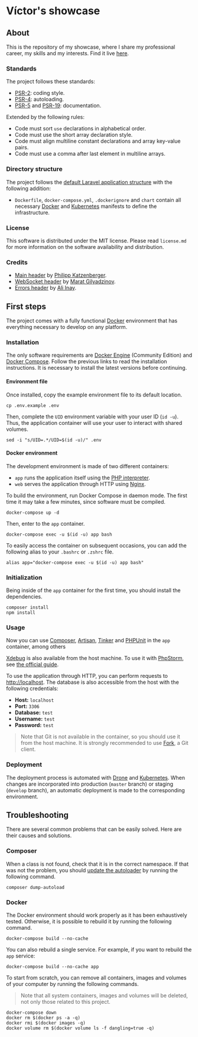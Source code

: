 # Víctor's showcase

## About

This is the repository of my showcase, where I share my professional career, my skills and my interests. Find it live [here](https://victordiaz.me).

### Standards

The project follows these standards:

* [PSR-2](https://www.php-fig.org/psr/psr-2/): coding style.
* [PSR-4](https://www.php-fig.org/psr/psr-4/): autoloading.
* [PSR-5](https://github.com/php-fig/fig-standards/blob/master/proposed/phpdoc.md) and [PSR-19](https://github.com/php-fig/fig-standards/blob/master/proposed/phpdoc-tags.md): documentation.

Extended by the following rules:

* Code must sort `use` declarations in alphabetical order.
* Code must use the short array declaration style.
* Code must align multiline constant declarations and array key-value pairs.
* Code must use a comma after last element in multiline arrays.

### Directory structure

The project follows the [default Laravel application structure](https://laravel.com/docs/structure) with the following addition:

* `Dockerfile`, `docker-compose.yml`, `.dockerignore` and `chart` contain all necessary [Docker](https://www.docker.com) and [Kubernetes](https://kubernetes.io) manifests to define the infrastructure.

### License
This software is distributed under the MIT license. Please read `license.md` for more information on the software availability and distribution.

### Credits
* [Main header](https://unsplash.com/photos/jVx8JaO2Ddc) by [Philipp Katzenberger](https://unsplash.com/@fantasyflip).
* [WebSocket header](https://unsplash.com/photos/7m2gkYUDfFE) by [Marat Gilyadzinov](https://unsplash.com/@m3design).
* [Errors header](https://unsplash.com/photos/-coR_4tgtWA) by [Ali Inay](http://unsplash.com/@inayali).

## First steps

The project comes with a fully functional [Docker](https://www.docker.com) environment that has everything necessary to develop on any platform.

### Installation

The only software requirements are [Docker Engine](https://docs.docker.com/engine/installation/) (Community Edition) and [Docker Compose](https://docs.docker.com/compose/install/). Follow the previous links to read the installation instructions. It is necessary to install the latest versions before continuing.

#### Environment file

Once installed, copy the example environment file to its default location.

```Shell
cp .env.example .env
```

Then, complete the `UID` environment variable with your user ID (`id -u`). Thus, the application container will use your user to interact with shared volumes.

```Shell
sed -i "s/UID=.*/UID=$(id -u)/" .env
```

#### Docker environment

The development environment is made of two different containers:

* `app` runs the application itself using the [PHP interpreter](https://php.net).
* `web` serves the application through HTTP using [Nginx](https://nginx.org).

To build the environment, run Docker Compose in daemon mode. The first time it may take a few minutes, since software must be compiled.

```Shell
docker-compose up -d
```

Then, enter to the `app` container.

```Shell
docker-compose exec -u $(id -u) app bash
```

To easily access the container on subsequent occasions, you can add the following alias to your `.bashrc` or `.zshrc` file.

```Shell
alias app="docker-compose exec -u $(id -u) app bash"
```

### Initialization

Being inside of the `app` container for the first time, you should install the dependencies.

```Shell
composer install
npm install
```

### Usage

Now you can use [Composer](https://getcomposer.org), [Artisan](https://laravel.com/docs/artisan), [Tinker](https://github.com/laravel/tinker) and [PHPUnit](https://phpunit.de) in the `app` container, among others

[Xdebug](https://xdebug.org) is also available from the host machine. To use it with [PhpStorm](https://www.jetbrains.com/phpstorm/), see [the official guide](https://www.jetbrains.com/help/phpstorm/configuring-xdebug.html#integrationWithProduct).

To use the application through HTTP, you can perform requests to [http://localhost](http://localhost). The database is also accessible from the host with the following credentials:

* **Host:** `localhost`
* **Port:** `3306`
* **Database:** `test`
* **Username:** `test`
* **Password:** `test`

> Note that Git is not available in the container, so you should use it from the host machine. It is strongly recommended to use [Fork](https://git-fork.com), a Git client.

### Deployment

The deployment process is automated with [Drone](https://drone.io) and [Kubernetes](https://kubernetes.io). When changes are incorporated into production (`master` branch) or staging (`develop` branch), an automatic deployment is made to the corresponding environment.

## Troubleshooting

There are several common problems that can be easily solved. Here are their causes and solutions.

### Composer

When a class is not found, check that it is in the correct namespace. If that was not the problem, you should [update the autoloader](https://getcomposer.org/doc/03-cli.md#dump-autoload-dumpautoload-) by running the following command.

```Shell
composer dump-autoload
```

### Docker

The Docker environment should work properly as it has been exhaustively tested. Otherwise, it is possible to rebuild it by running the following command.

```Shell
docker-compose build --no-cache
```

You can also rebuild a single service. For example, if you want to rebuild the `app` service:

```Shell
docker-compose build --no-cache app
```

To start from scratch, you can remove all containers, images and volumes of your computer by running the following commands.

> Note that all system containers, images and volumes will be deleted, not only those related to this project.

```Shell
docker-compose down
docker rm $(docker ps -a -q)
docker rmi $(docker images -q)
docker volume rm $(docker volume ls -f dangling=true -q)
```
